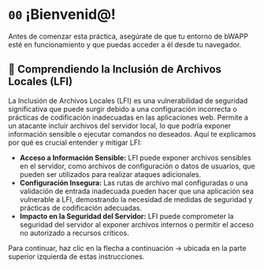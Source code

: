 # `00` ¡Bienvenid@!

Antes de comenzar esta práctica, asegúrate de que tu entorno de bWAPP esté en funcionamiento y que puedas acceder a él desde tu navegador.

## 💬 Comprendiendo la Inclusión de Archivos Locales (LFI)

La Inclusión de Archivos Locales (LFI) es una vulnerabilidad de seguridad significativa que puede surgir debido a una configuración incorrecta o prácticas de codificación inadecuadas en las aplicaciones web. Permite a un atacante incluir archivos del servidor local, lo que podría exponer información sensible o ejecutar comandos no deseados. Aquí te explicamos por qué es crucial entender y mitigar LFI:

- **Acceso a Información Sensible:** LFI puede exponer archivos sensibles en el servidor, como archivos de configuración o datos de usuarios, que pueden ser utilizados para realizar ataques adicionales.
- **Configuración Insegura:** Las rutas de archivo mal configuradas o una validación de entrada inadecuada pueden hacer que una aplicación sea vulnerable a LFI, demostrando la necesidad de medidas de seguridad y prácticas de codificación adecuadas.
- **Impacto en la Seguridad del Servidor:** LFI puede comprometer la seguridad del servidor al exponer archivos internos o permitir el acceso no autorizado a recursos críticos.



Para continuar, haz clic en la flecha a continuación -> ubicada en la parte superior izquierda de estas instrucciones.